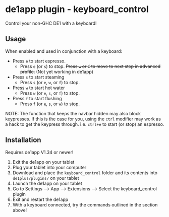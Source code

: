 # de1app plugin - keyboard_control
Control your non-GHC DE1 with a keyboard!

## Usage
When enabled and used in conjunction with a keyboard:  
- Press `e` to start espresso.
    - Press `e` (or `s`) to stop. ~~Press `w` or `f` to move to next step in advanced profile.~~ (Not yet working in de1app)
- Press `s` to start steaming
    - Press `s` (or `e`, `w`, or `f`) to stop.
- Press `w` to start hot water
    - Press `w` (or `e`, `s`, or `f`) to stop.
- Press `f` to start flushing
    - Press `f` (or `e`, `s`, or `w`) to stop.

NOTE: The function that keeps the navbar hidden may also block keypresses. If this is the case for you, using the `ctrl` modifier may work as a hack to get the keypress through. i.e. `ctrl+e` to start (or stop) an espresso.

## Installation
Requires de1app V1.34 or newer!  
1. Exit the de1app on your tablet
1. Plug your tablet into your computer
1. Download and place the `keyboard_control` folder and its contents into `de1plus/plugins/` on your tablet
1. Launch the de1app on your tablet
1. Go to Settings --> App --> Extensions --> Select the keyboard_control plugin
1. Exit and restart the de1app
1. With a keyboard connected, try the commands outlined in the section above!
